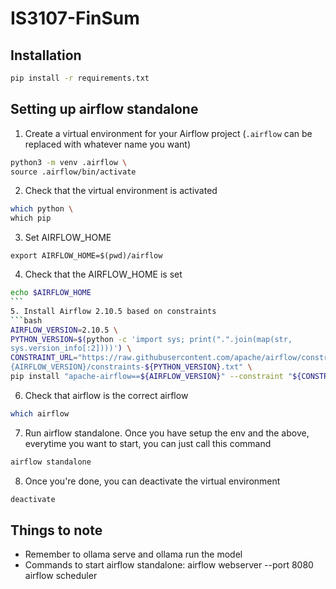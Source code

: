 # IS3107-FinSum

## Installation

```bash
pip install -r requirements.txt
```

## Setting up airflow standalone

1. Create a virtual environment for your Airflow project
   (`.airflow` can be replaced with whatever name you want)

```bash
python3 -m venv .airflow \
source .airflow/bin/activate
```

2. Check that the virtual environment is activated

```bash
which python \
which pip
```

3. Set AIRFLOW_HOME

```bashs
export AIRFLOW_HOME=$(pwd)/airflow
```

4. Check that the AIRFLOW_HOME is set

````bash
echo $AIRFLOW_HOME
```
5. Install Airflow 2.10.5 based on constraints
```bash
AIRFLOW_VERSION=2.10.5 \
PYTHON_VERSION=$(python -c 'import sys; print(".".join(map(str,
sys.version_info[:2])))') \
CONSTRAINT_URL="https://raw.githubusercontent.com/apache/airflow/constraints-$
{AIRFLOW_VERSION}/constraints-${PYTHON_VERSION}.txt" \
pip install "apache-airflow==${AIRFLOW_VERSION}" --constraint "${CONSTRAINT_URL}"
````

6. Check that airflow is the correct airflow

```bash
which airflow
```

7. Run airflow standalone. Once you have setup the env and the above, everytime you
   want to start, you can just call this command

```bash
airflow standalone
```

8. Once you're done, you can deactivate the virtual environment

```bash
deactivate
```

## Things to note

- Remember to ollama serve and ollama run the model
- Commands to start airflow standalone:
  airflow webserver --port 8080
  airflow scheduler
